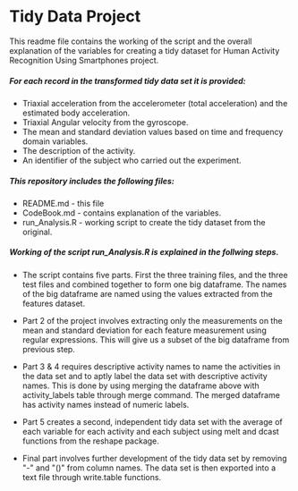 # Tidy Data Project
 
This readme file contains the working of the script and the overall explanation of the variables for creating a tidy dataset for Human Activity Recognition Using Smartphones project.

##### For each record in the transformed tidy data set it is provided:

- Triaxial acceleration from the accelerometer (total acceleration) and the estimated body acceleration.
- Triaxial Angular velocity from the gyroscope. 
- The mean and standard deviation values based on time and frequency domain variables. 
- The description of the activity. 
- An identifier of the subject who carried out the experiment.


##### This repository includes the following files:

* README.md - this file
* CodeBook.md - contains explanation of the variables.
* run_Analysis.R - working script to create the tidy dataset from the original.

##### Working of the script run_Analysis.R is explained in the follwing steps.

* The script contains five parts. First the three training files, and the three test files and combined together to form one big dataframe. The names of the big dataframe are named using the values extracted from the features dataset.

* Part 2 of the project involves extracting only the measurements on the mean and standard deviation for each feature measurement using regular expressions. This will give us a subset of the big dataframe from previous step.

* Part 3 & 4 requires descriptive activity names to name the activities in the data set and to aptly label the data set with descriptive activity names. This is done by using merging the dataframe above with activity_labels table through merge command. The merged dataframe has activity names instead of numeric labels.

* Part 5 creates a second, independent tidy data set with the average of each variable for each activity and each subject using melt and dcast functions from the reshape package. 

* Final part involves further development of the tidy data set by removing "-" and "()" from column names. The data set is then exported into a text file through write.table functions.




